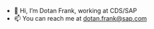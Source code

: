 - 👋 Hi, I’m Dotan Frank, working at CDS/SAP
- 📫 You can reach me at dotan.frank@sap.com

<!---
Dotan-Frank-SAP/Dotan-Frank-SAP is a ✨ special ✨ repository because its `README.md` (this file) appears on your GitHub profile.
You can click the Preview link to take a look at your changes.
--->
